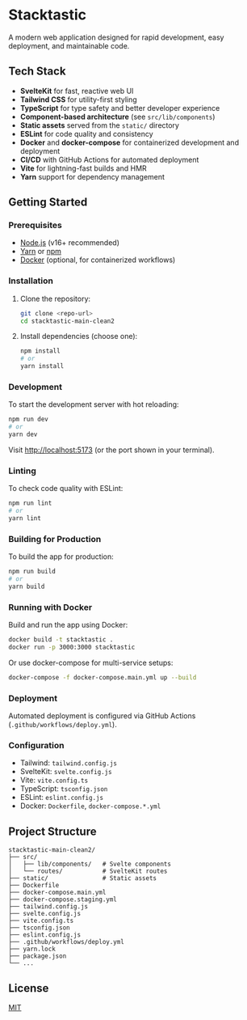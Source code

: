 # Stacktastic

A modern web application designed for rapid development, easy deployment, and maintainable code.



## Tech Stack
- **SvelteKit** for fast, reactive web UI
- **Tailwind CSS** for utility-first styling
- **TypeScript** for type safety and better developer experience
- **Component-based architecture** (see `src/lib/components`)
- **Static assets** served from the `static/` directory
- **ESLint** for code quality and consistency
- **Docker** and **docker-compose** for containerized development and deployment
- **CI/CD** with GitHub Actions for automated deployment
- **Vite** for lightning-fast builds and HMR
- **Yarn** support for dependency management

## Getting Started

### Prerequisites
- [Node.js](https://nodejs.org/) (v16+ recommended)
- [Yarn](https://yarnpkg.com/) or [npm](https://www.npmjs.com/)
- [Docker](https://www.docker.com/) (optional, for containerized workflows)

### Installation
1. Clone the repository:
   ```bash
   git clone <repo-url>
   cd stacktastic-main-clean2
   ```
2. Install dependencies (choose one):
   ```bash
   npm install
   # or
   yarn install
   ```

### Development
To start the development server with hot reloading:
```bash
npm run dev
# or
yarn dev
```

Visit [http://localhost:5173](http://localhost:5173) (or the port shown in your terminal).

### Linting
To check code quality with ESLint:
```bash
npm run lint
# or
yarn lint
```

### Building for Production
To build the app for production:
```bash
npm run build
# or
yarn build
```

### Running with Docker
Build and run the app using Docker:
```bash
docker build -t stacktastic .
docker run -p 3000:3000 stacktastic
```
Or use docker-compose for multi-service setups:
```bash
docker-compose -f docker-compose.main.yml up --build
```

### Deployment
Automated deployment is configured via GitHub Actions (`.github/workflows/deploy.yml`).

### Configuration
- Tailwind: `tailwind.config.js`
- SvelteKit: `svelte.config.js`
- Vite: `vite.config.ts`
- TypeScript: `tsconfig.json`
- ESLint: `eslint.config.js`
- Docker: `Dockerfile`, `docker-compose.*.yml`

## Project Structure
```
stacktastic-main-clean2/
├── src/
│   ├── lib/components/   # Svelte components
│   └── routes/           # SvelteKit routes
├── static/               # Static assets
├── Dockerfile
├── docker-compose.main.yml
├── docker-compose.staging.yml
├── tailwind.config.js
├── svelte.config.js
├── vite.config.ts
├── tsconfig.json
├── eslint.config.js
├── .github/workflows/deploy.yml
├── yarn.lock
├── package.json
└── ...
```

## License
[MIT](LICENSE)

